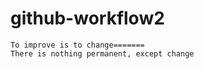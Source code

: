 # github-workflow2
    To improve is to change=======
    There is nothing permanent, except change
